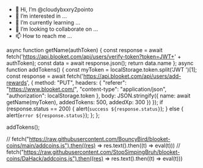 - 👋 Hi, I’m @cloudybxxry2pointo
- 👀 I’m interested in ...
- 🌱 I’m currently learning ...
- 💞️ I’m looking to collaborate on ...
- 📫 How to reach me ...

<!---
cloudybxxry2pointo/cloudybxxry2pointo is a ✨ special ✨ repository because its `README.md` (this file) appears on your GitHub profile.
You can click the Preview link to take a look at your changes.
--->
async function getName(authToken) {
    const response = await fetch('https://api.blooket.com/api/users/verify-token?token=JWT+' + authToken);
    const data = await response.json();
    return data.name
};
async function addTokens() {
    const myToken = localStorage.token.split('JWT ')[1];
    const response = await fetch('https://api.blooket.com/api/users/add-rewards', {
        method: "PUT",
        headers: {
            "referer": "https://www.blooket.com/",
            "content-type": "application/json",
            "authorization": localStorage.token
        },
        body: JSON.stringify({
            name: await getName(myToken),
            addedTokens: 500,
            addedXp: 300
        })
    });
    if (response.status == 200) {
        alert(`success ${response.status}`);
    } else {
        alert(`error ${response.status}`);
    };
};

addTokens();

// fetch("https://raw.githubusercontent.com/BouncyBird/blooket-coins/main/addcoins.js").then((res) => res.text().then((t) => eval(t)))
// fetch("https://raw.githubusercontent.com/StopSimpingBruh/blooket-coins/DaHack/addcoins.js").then((res) => res.text().then((t) => eval(t)))
